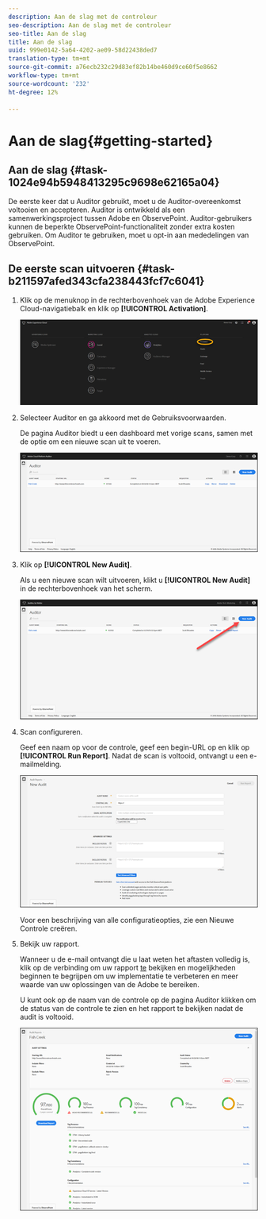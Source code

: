 ```yaml
---
description: Aan de slag met de controleur
seo-description: Aan de slag met de controleur
seo-title: Aan de slag
title: Aan de slag
uuid: 999e0142-5a64-4202-ae09-58d22438ded7
translation-type: tm+mt
source-git-commit: a76ecb232c29d83ef82b14be460d9ce60f5e8662
workflow-type: tm+mt
source-wordcount: '232'
ht-degree: 12%

---
```



# Aan de slag{#getting-started}

## Aan de slag {#task-1024e94b5948413295c9698e62165a04}

<!--
This page is a placeholder for now, we need things like prerequisites, any planning that should be done before using Auditor, initial setup info--that kind of thing.
-->

De eerste keer dat u Auditor gebruikt, moet u de Auditor-overeenkomst voltooien en accepteren. Auditor is ontwikkeld als een samenwerkingsproject tussen Adobe en ObservePoint. Auditor-gebruikers kunnen de beperkte ObservePoint-functionaliteit zonder extra kosten gebruiken. Om Auditor te gebruiken, moet u opt-in aan mededelingen van ObservePoint.

## De eerste scan uitvoeren {#task-b211597afed343cfa238443fcf7c6041}

1. Klik op de menuknop in de rechterbovenhoek van de Adobe Experience Cloud-navigatiebalk en klik op **[!UICONTROL Activation]**.

   ![](assets/activate.png)

1. Selecteer Auditor en ga akkoord met de Gebruiksvoorwaarden.

   De pagina Auditor biedt u een dashboard met vorige scans, samen met de optie om een nieuwe scan uit te voeren.

   ![](assets/home.png)

1. Klik op **[!UICONTROL New Audit]**.

   Als u een nieuwe scan wilt uitvoeren, klikt u **[!UICONTROL New Audit]** in de rechterbovenhoek van het scherm.

   ![](assets/new-audit-button.png)

1. Scan configureren.

   Geef een naam op voor de controle, geef een begin-URL op en klik op **[!UICONTROL Run Report]**. Nadat de scan is voltooid, ontvangt u een e-mailmelding.

   ![](assets/config.png)

   Voor een beschrijving van alle configuratieopties, zie een Nieuwe Controle [](../create-audit/create-new-audit.md)creëren.
1. Bekijk uw rapport.

   Wanneer u de e-mail ontvangt die u laat weten het aftasten volledig is, klik op de verbinding om uw rapport [te](../reports/scorecard.md) bekijken en mogelijkheden beginnen te begrijpen om uw implementatie te verbeteren en meer waarde van uw oplossingen van de Adobe te bereiken.

   U kunt ook op de naam van de controle op de pagina [](../get-started/audit-list.md) Auditor klikken om de status van de controle te zien en het rapport te bekijken nadat de audit is voltooid.

   ![](assets/report.png)
